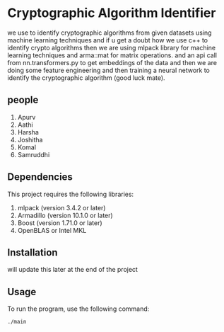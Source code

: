 # Cryptographic Algorithm Identifier

we use to identify cryptographic algorithms from given datasets using machine learning techniques and if u get a doubt how we use c++ to identify crypto algorithms then we are using mlpack library for machine learning techniques and arma::mat for matrix operations. and an api call from nn.transformers.py to get embeddings of the data and then we are doing some feature engineering and then training a neural network to identify the cryptographic algorithm (good luck mate).


## people
1. Apurv
2. Aathi
3. Harsha
4. Joshitha
5. Komal
6. Samruddhi

## Dependencies

This project requires the following libraries:

1. mlpack (version 3.4.2 or later)
2. Armadillo (version 10.1.0 or later)
3. Boost (version 1.71.0 or later)
4. OpenBLAS or Intel MKL

## Installation
will update this later at the end of the project
## Usage

To run the program, use the following command:

```bash
./main
```